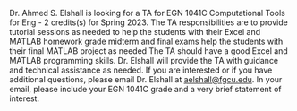 Dr. Ahmed S. Elshall is looking for a TA for EGN 1041C Computational Tools for Eng - 2 credits(s) for Spring 2023. The TA responsibilities are to provide tutorial sessions as needed to help the students with their Excel and MATLAB homework
grade midterm and final exams
help the students with their final MATLAB project as needed
The TA should have a good Excel and MATLAB programming skills. Dr. Elshall will provide the TA with guidance and technical assistance as needed. If you are interested or if you have additional questions, please email Dr. Elshall at aelshall@fgcu.edu. In your email, please include your EGN 1041C grade and a very brief statement of interest.
